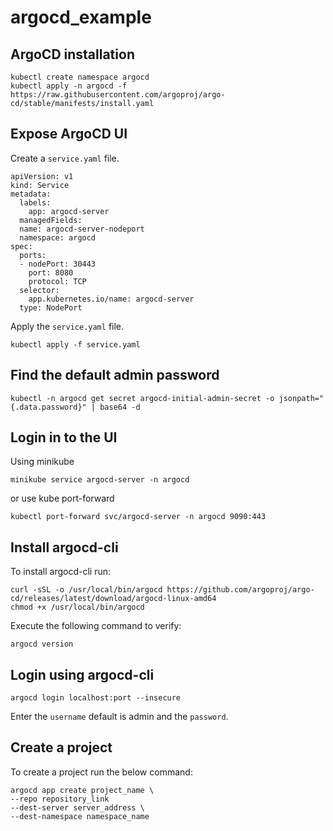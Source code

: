 # argocd_example

## ArgoCD installation
```
kubectl create namespace argocd
kubectl apply -n argocd -f https://raw.githubusercontent.com/argoproj/argo-cd/stable/manifests/install.yaml
```

## Expose ArgoCD UI
Create a ``service.yaml`` file.

```
apiVersion: v1
kind: Service
metadata:
  labels:
    app: argocd-server
  managedFields:
  name: argocd-server-nodeport
  namespace: argocd
spec:
  ports:
  - nodePort: 30443
    port: 8080
    protocol: TCP
  selector:
    app.kubernetes.io/name: argocd-server
  type: NodePort

```

Apply the ``service.yaml`` file.
```
kubectl apply -f service.yaml
```

## Find the default admin password
```
kubectl -n argocd get secret argocd-initial-admin-secret -o jsonpath="{.data.password}" | base64 -d
```

## Login in to the UI
Using minikube
```
minikube service argocd-server -n argocd
```

or use kube port-forward
```
kubectl port-forward svc/argocd-server -n argocd 9090:443
```

## Install argocd-cli
To install argocd-cli run:
```
curl -sSL -o /usr/local/bin/argocd https://github.com/argoproj/argo-cd/releases/latest/download/argocd-linux-amd64
chmod +x /usr/local/bin/argocd
```

Execute the following command to verify:
```
argocd version
```

## Login using argocd-cli
```
argocd login localhost:port --insecure
```
Enter the ``username`` default is admin and the ``password``.

## Create a project
To create a project run the below command:
```
argocd app create project_name \
--repo repository_link
--dest-server server_address \
--dest-namespace namespace_name

```
